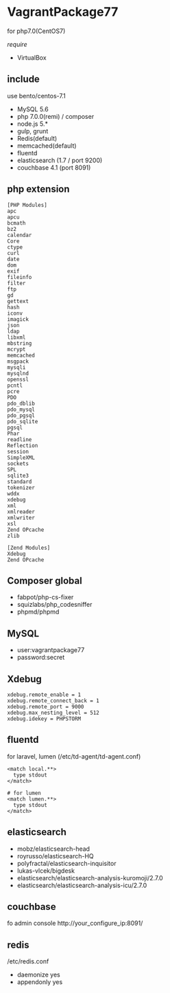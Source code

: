 # VagrantPackage77
for php7.0(CentOS7)

*require*
 - VirtualBox

## include
use bento/centos-7.1

 - MySQL 5.6
 - php 7.0.0(remi) / composer
 - node.js 5.*
 - gulp, grunt
 - Redis(default)
 - memcached(default)
 - fluentd
 - elasticsearch (1.7 / port 9200)
 - couchbase 4.1 (port 8091)

## php extension

```
[PHP Modules]
apc
apcu
bcmath
bz2
calendar
Core
ctype
curl
date
dom
exif
fileinfo
filter
ftp
gd
gettext
hash
iconv
imagick
json
ldap
libxml
mbstring
mcrypt
memcached
msgpack
mysqli
mysqlnd
openssl
pcntl
pcre
PDO
pdo_dblib
pdo_mysql
pdo_pgsql
pdo_sqlite
pgsql
Phar
readline
Reflection
session
SimpleXML
sockets
SPL
sqlite3
standard
tokenizer
wddx
xdebug
xml
xmlreader
xmlwriter
xsl
Zend OPcache
zlib

[Zend Modules]
Xdebug
Zend OPcache
```

## Composer global

 - fabpot/php-cs-fixer
 - squizlabs/php_codesniffer
 - phpmd/phpmd

## MySQL

 - user:vagrantpackage77
 - password:secret

## Xdebug

```
xdebug.remote_enable = 1
xdebug.remote_connect_back = 1
xdebug.remote_port = 9000
xdebug.max_nesting_level = 512
xdebug.idekey = PHPSTORM
```

## fluentd
for laravel, lumen (/etc/td-agent/td-agent.conf)

```
<match local.**>
  type stdout
</match>

# for lumen
<match lumen.**>
  type stdout
</match>
```

## elasticsearch

 - mobz/elasticsearch-head
 - royrusso/elasticsearch-HQ
 - polyfractal/elasticsearch-inquisitor
 - lukas-vlcek/bigdesk
 - elasticsearch/elasticsearch-analysis-kuromoji/2.7.0
 - elasticsearch/elasticsearch-analysis-icu/2.7.0

## couchbase

fo admin console
http://your_configure_ip:8091/

## redis
/etc/redis.conf
 - daemonize yes
 - appendonly yes

